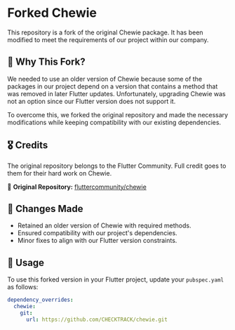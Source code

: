 # Forked Chewie

This repository is a fork of the original Chewie package. It has been modified to meet the requirements of our project within our company.

## 📌 Why This Fork?

We needed to use an older version of Chewie because some of the packages in our project depend on a version that contains a method that was removed in later Flutter updates. Unfortunately, upgrading Chewie was not an option since our Flutter version does not support it.

To overcome this, we forked the original repository and made the necessary modifications while keeping compatibility with our existing dependencies.

## 🎖️ Credits

The original repository belongs to the Flutter Community. Full credit goes to them for their hard work on Chewie.

🔗 **Original Repository:** [fluttercommunity/chewie](https://github.com/fluttercommunity/chewie.git)

## 🔧 Changes Made

- Retained an older version of Chewie with required methods.
- Ensured compatibility with our project's dependencies.
- Minor fixes to align with our Flutter version constraints.

## 🚀 Usage

To use this forked version in your Flutter project, update your `pubspec.yaml` as follows:

```yaml
dependency_overrides:
  chewie:
    git:
      url: https://github.com/CHECKTRACK/chewie.git

